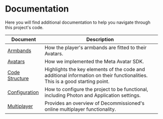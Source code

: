 # Documentation
Here you will find additional documentation to help you navigate through this project's code.

|Document|Description|
|-|-|
|[Armbands](./Armbands.md)|How the player's armbands are fitted to their Avatars.|
|[Avatars](./Avatars.md)|How we implemented the Meta Avatar SDK.|
|[Code Structure](./CodeStructure.md)|Highlights the key elements of the code and additional information on their functionalities. This is a good starting point.|
|[Configuration](./Configuration.md)|How to configure the project to be functional, including Photon and Application settings.|
|[Multiplayer](./Multiplayer.md)|Provides an overview of Decommissioned's online multiplayer functionality.|
